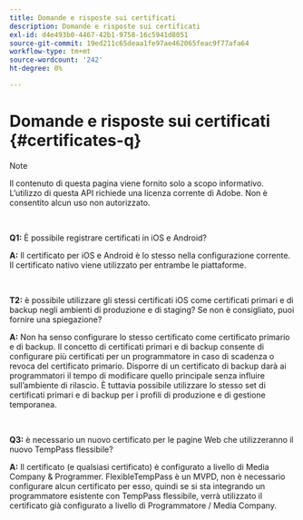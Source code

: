 ```yaml
---
title: Domande e risposte sui certificati
description: Domande e risposte sui certificati
exl-id: d4e493b0-4467-42b1-9758-16c5941d8051
source-git-commit: 19ed211c65deaa1fe97ae462065feac9f77afa64
workflow-type: tm+mt
source-wordcount: '242'
ht-degree: 0%

---
```


# Domande e risposte sui certificati {#certificates-q}

>[!NOTE]
>
>Il contenuto di questa pagina viene fornito solo a scopo informativo. L’utilizzo di questa API richiede una licenza corrente di Adobe. Non è consentito alcun uso non autorizzato.

</br>

**Q1:** È possibile registrare certificati in iOS e Android?

**A:** Il certificato per iOS e Android è lo stesso nella configurazione corrente. Il certificato nativo viene utilizzato per entrambe le piattaforme.

</br>

**T2:** è possibile utilizzare gli stessi certificati iOS come certificati primari e di backup negli ambienti di produzione e di staging? Se non è consigliato, puoi fornire una spiegazione?

**A:** Non ha senso configurare lo stesso certificato come certificato primario e di backup. Il concetto di certificati primari e di backup consente di configurare più certificati per un programmatore in caso di scadenza o revoca del certificato primario. Disporre di un certificato di backup darà ai programmatori il tempo di modificare quello principale senza influire sull’ambiente di rilascio. È tuttavia possibile utilizzare lo stesso set di certificati primari e di backup per i profili di produzione e di gestione temporanea.

</br>

**Q3:** è necessario un nuovo certificato per le pagine Web che utilizzeranno il nuovo TempPass flessibile?

**A:** Il certificato (e qualsiasi certificato) è configurato a livello di Media Company &amp; Programmer. FlexibleTempPass è un MVPD, non è necessario configurare alcun certificato per esso, quindi se si sta integrando un programmatore esistente con TempPass flessibile, verrà utilizzato il certificato già configurato a livello di Programmatore / Media Company.
